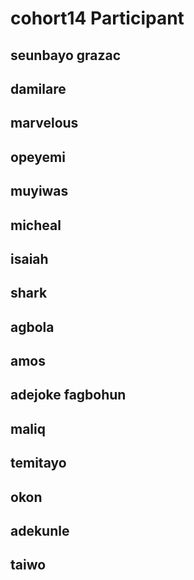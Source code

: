 # cohort14 Participant

## seunbayo  grazac
## damilare
## marvelous
## opeyemi
## muyiwas
## micheal
## isaiah
## shark
## agbola
## amos
## adejoke fagbohun
## maliq
## temitayo
## okon
## adekunle
## taiwo 

